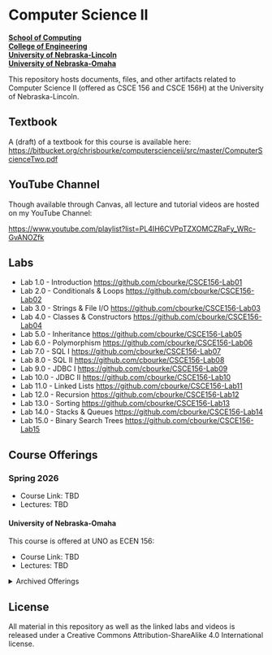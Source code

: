 # Computer Science II
**[School of Computing](https://computing.unl.edu/)**  
**[College of Engineering](https://engineering.unl.edu/)**  
**[University of Nebraska-Lincoln](https://unl.edu)**  
**[University of Nebraska-Omaha](https://unomaha.edu)**  

This repository hosts documents, files, and other artifacts
related to Computer Science II (offered as CSCE 156 and CSCE 156H) at
the University of Nebraska-Lincoln.

## Textbook

A (draft) of a textbook for this course is available here:  
https://bitbucket.org/chrisbourke/computerscienceii/src/master/ComputerScienceTwo.pdf

## YouTube Channel

Though available through Canvas, all lecture and tutorial videos are hosted on my YouTube Channel:

https://www.youtube.com/playlist?list=PL4IH6CVPpTZXOMCZRaFy_WRc-GvANOZfk

## Labs

- Lab 1.0 - Introduction https://github.com/cbourke/CSCE156-Lab01
- Lab 2.0 - Conditionals & Loops https://github.com/cbourke/CSCE156-Lab02
- Lab 3.0 - Strings & File I/O https://github.com/cbourke/CSCE156-Lab03
- Lab 4.0 - Classes & Constructors https://github.com/cbourke/CSCE156-Lab04
- Lab 5.0 - Inheritance https://github.com/cbourke/CSCE156-Lab05
- Lab 6.0 - Polymorphism https://github.com/cbourke/CSCE156-Lab06
- Lab 7.0 - SQL I https://github.com/cbourke/CSCE156-Lab07
- Lab 8.0 - SQL II https://github.com/cbourke/CSCE156-Lab08
- Lab 9.0 - JDBC I https://github.com/cbourke/CSCE156-Lab09
- Lab 10.0 - JDBC II https://github.com/cbourke/CSCE156-Lab10
- Lab 11.0 - Linked Lists https://github.com/cbourke/CSCE156-Lab11
- Lab 12.0 - Recursion https://github.com/cbourke/CSCE156-Lab12
- Lab 13.0 - Sorting https://github.com/cbourke/CSCE156-Lab13
- Lab 14.0 - Stacks & Queues https://github.com/cbourke/CSCE156-Lab14
- Lab 15.0 - Binary Search Trees https://github.com/cbourke/CSCE156-Lab15

## Course Offerings

### Spring 2026

- Course Link: TBD
- Lectures: TBD

#### University of Nebraska-Omaha

This course is offered at UNO as ECEN 156:

- Course Link: TBD
- Lectures: TBD

<details>

<summary>Archived Offerings</summary>

### Spring 2025

- Course Link: https://canvas.unl.edu/courses/188528
- Lectures: https://www.youtube.com/playlist?list=PL4IH6CVPpTZW4I81WGJiT_tty3Sayu_Ab

#### University of Nebraska-Omaha

- Course Link: https://canvas.unl.edu/courses/193740
- Lectures: https://www.youtube.com/playlist?list=PL4IH6CVPpTZUYVg5ns59M67byW1NbaURX

### Spring 2024

- Course Link: https://canvas.unl.edu/courses/167152
- Lectures: https://www.youtube.com/playlist?list=PL4IH6CVPpTZXF38jpQKxApkTp0N0h36gN

#### University of Nebraska-Omaha

This course is offered at UNO as ECEN 194:

- Course Link: https://canvas.unl.edu/courses/172648
- Lectures: https://www.youtube.com/playlist?list=PL4IH6CVPpTZVbJUDDw8JAtYHR-0cKLmLA

### Spring 2023

- Course Link: https://canvas.unl.edu/courses/145553
- Lectures: https://www.youtube.com/playlist?list=PL4IH6CVPpTZWqqb3ra_pLHpSAaoZFxL8D

#### University of Nebraska-Omaha

During the spring 2023 semester, this course is offered at UNO as ECEN 194:

- Course Link: https://canvas.unl.edu/courses/150967
- Lectures: https://www.youtube.com/playlist?list=PL4IH6CVPpTZX5-sUtmQ9l61ZgEx6ZrPdK

### Spring 2022

- Course Link: https://canvas.unl.edu/courses/123248
- Lectures: https://www.youtube.com/playlist?list=PL4IH6CVPpTZWXYbp7veWtvG9WZMWkRqLx

### Spring 2021

- Course Link: https://canvas.unl.edu/courses/100756/
- Lectures: https://www.youtube.com/playlist?list=PL4IH6CVPpTZXhmNjYCPQwRs4ItqCbuCpz

### Spring 2020

- Course Link: https://canvas.unl.edu/courses/75741
- Lectures: https://www.youtube.com/playlist?list=PL4IH6CVPpTZWV9pWLAc1XiPlKXpXS3X8v

### Spring 2019

- Course Link: https://canvas.unl.edu/courses/53628
- Lectures: https://www.youtube.com/playlist?list=PL4IH6CVPpTZUzX-W8wQkWPYu5gbkcZYMC

</details>

## License

All material in this repository as well as the linked labs and videos is
released under a Creative Commons Attribution-ShareAlike 4.0 International
license.
